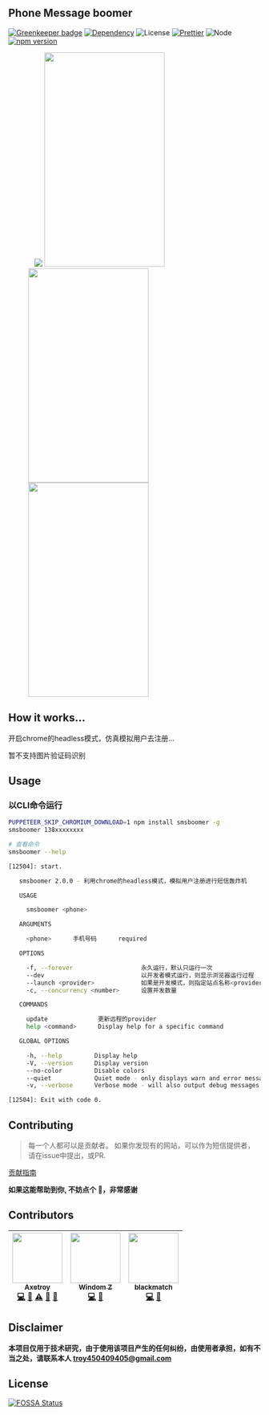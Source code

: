 ## Phone Message boomer

[![Greenkeeper badge](https://badges.greenkeeper.io/axetroy/sms-boom.svg)](https://greenkeeper.io/)
[![Dependency](https://david-dm.org/axetroy/smsboomer.svg)](https://david-dm.org/axetroy/smsboomer)
![License](https://img.shields.io/badge/license-Apache-green.svg)
[![Prettier](https://img.shields.io/badge/Code%20Style-Prettier-green.svg)](https://github.com/prettier/prettier)
![Node](https://img.shields.io/badge/node-%3E=7.6-blue.svg?style=flat-square)
[![npm version](https://badge.fury.io/js/smsboomer.svg)](https://badge.fury.io/js/smsboomer)

<figure class="third">
    <img src="https://github.com/LiuYi0526/sms-boom/raw/master/screenshot.gif">
    <img src="https://github.com/LiuYi0526/sms-boom/raw/master/screenshot1.jpg" width="240" height="427">
    <img src="https://github.com/LiuYi0526/sms-boom/raw/master/screenshot2.jpg" width="240" height="427">
    <img src="https://github.com/LiuYi0526/sms-boom/raw/master/screenshot3.jpg" width="240" height="427">
</figure>

## How it works...

开启chrome的headless模式，仿真模拟用户去注册...

暂不支持图片验证码识别

## Usage

###  以CLI命令运行

```bash
PUPPETEER_SKIP_CHROMIUM_DOWNLOAD=1 npm install smsboomer -g
smsboomer 138xxxxxxxx

# 查看命令
smsboomer --help

[12504]: start.

   smsboomer 2.0.0 - 利用chrome的headless模式，模拟用户注册进行短信轰炸机

   USAGE

     smsboomer <phone>

   ARGUMENTS

     <phone>      手机号码      required

   OPTIONS

     -f, --forever                   永久运行，默认只运行一次                      optional      default: false
     --dev                           以开发者模式运行，则显示浏览器运行过程        optional      default: false
     --launch <provider>             如果是开发模式，则指定站点名称<provider>      optional      default: ""
     -c, --concurrency <number>      设置并发数量                                  optional      default: 5

   COMMANDS

     update              更新远程的provider
     help <command>      Display help for a specific command

   GLOBAL OPTIONS

     -h, --help         Display help
     -V, --version      Display version
     --no-color         Disable colors
     --quiet            Quiet mode - only displays warn and error messages
     -v, --verbose      Verbose mode - will also output debug messages

[12504]: Exit with code 0.

```

## Contributing

> 每一个人都可以是贡献者。
> 如果你发现有的网站，可以作为短信提供者，请在issue中提出，或PR.

[贡献指南](https://github.com/LiuYi0526/sms-boom/blob/master/CONTRIBUTING.md)

**如果这能帮助到你, 不妨点个 :star2:，非常感谢**

## Contributors

<!-- ALL-CONTRIBUTORS-LIST:START - Do not remove or modify this section -->
| [<img src="https://avatars1.githubusercontent.com/u/9758711?v=3" width="100px;"/><br /><sub><b>Axetroy</b></sub>](http://axetroy.github.io)<br />[💻](https://github.com/LiuYi0526/sms-boom/commits?author=axetroy "Code") [🔌](#plugin-axetroy "Plugin/utility libraries") [⚠️](https://github.com/LiuYi0526/sms-boom/commits?author=axetroy "Tests") [🐛](https://github.com/LiuYi0526/sms-boom/issues?q=author%3Aaxetroy "Bug reports") [🎨](#design-axetroy "Design") | [<img src="https://avatars0.githubusercontent.com/u/14875359?v=3" width="100px;"/><br /><sub><b>Windom Z</b></sub>](http://windomz.github.io/)<br />[💻](https://github.com/LiuYi0526/sms-boom/commits?author=WindomZ "Code") [📖](https://github.com/LiuYi0526/sms-boom/commits?author=WindomZ "Documentation") | [<img src="https://avatars0.githubusercontent.com/u/12443954?s=460&v=4" width="100px;"/><br /><sub><b>blackmatch</b></sub>](https://github.com/blackmatch)<br />[💻](https://github.com/LiuYi0526/sms-boom/commits?author=blackmatch "Code") [🐛](https://github.com/LiuYi0526/sms-boom/issues?q=author%3Ablackmatch "Bug reports") |
| :---: | :---: | :---: |
<!-- ALL-CONTRIBUTORS-LIST:END -->

## Disclaimer

**本项目仅用于技术研究，由于使用该项目产生的任何纠纷，由使用者承担，如有不当之处，请联系本人 troy450409405@gmail.com**

## License

[![FOSSA Status](https://app.fossa.io/api/projects/git%2Bgithub.com%2Faxetroy%2Fsms-boom.svg?type=large)](https://app.fossa.io/projects/git%2Bgithub.com%2Faxetroy%2Fsms-boom?ref=badge_large)
